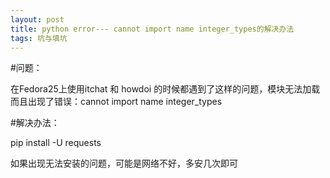 ```yaml
---
layout: post
title: python error--- cannot import name integer_types的解决办法
tags: 坑与填坑
---
```

#问题：

在Fedora25上使用itchat 和 howdoi 的时候都遇到了这样的问题，模块无法加载而且出现了错误：cannot import name integer_types 


#解决办法：

pip install -U requests

如果出现无法安装的问题，可能是网络不好，多安几次即可
